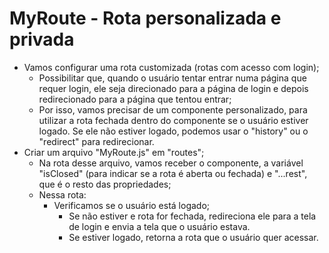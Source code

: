 # MyRoute - Rota personalizada e privada

- Vamos configurar uma rota customizada (rotas com acesso com login);
    - Possibilitar que, quando o usuário tentar entrar numa página que requer login, ele seja direcionado para a página de login e depois redirecionado para a página que tentou entrar;
    - Por isso, vamos precisar de um componente personalizado, para utilizar a rota fechada dentro do componente se o usuário estiver logado. Se ele não estiver logado, podemos usar o "history" ou o "redirect" para redirecionar.
- Criar um arquivo "MyRoute.js" em "routes";
    - Na rota desse arquivo, vamos receber o componente, a variável "isClosed" (para indicar se a rota é aberta ou fechada) e "...rest", que é o resto das propriedades;
    - Nessa rota:
      - Verificamos se o usuário está logado;
        - Se não estiver e rota for fechada, redireciona ele para a tela de login e envia a tela que o usuário estava.
        - Se estiver logado, retorna a rota que o usuário quer acessar.
